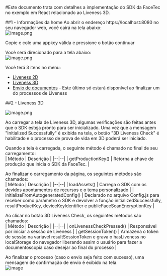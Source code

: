 #Este documento trata com detalhes a implementação do SDK da FaceTec no exemplo em React relacionado ao Liveness 3D.

##1 - Informações da home
Ao abrir o endereço https://localhost:8080 no seu navegador web, você cairá na tela abaixo:
<br>
![image.png](https://i.ibb.co/7nscwCZ/Screenshot-2023-04-20-at-17-23-34-React-App.png)

Copie e cole uma appkey válida e pressione o botão continuar

Você será direcionado para a tela abaixo:
<br>
![image.png](https://i.ibb.co/gmdmHsY/Screenshot-2023-04-20-at-17-25-46-React-App.png)

Você terá 3 itens no menu:

- [Liveness 2D](https://github.com/oititec/liveness-react-example/blob/feat/REAME.md-update/src/liveness-2d/README.md)
- [Liveness 3D](https://github.com/oititec/liveness-react-example/blob/feat/REAME.md-update/src/liveness-3d/README.md)
- [Envio de documentos](https://github.com/oititec/liveness-react-example/blob/feat/REAME.md-update/src/send-documents/README.md) - Este último só estará disponível ao finalizar um do processos de Liveness

##2 - Liveness 3D
<br>

![image.png](https://i.ibb.co/N1gGzsT/Screenshot-2023-04-26-at-10-55-24-React-App.png)

Ao carregar a tela de Liveness 3D, algumas verificações são feitas antes que o SDK esteja pronto para ser inicializado. Uma vez que a mensagem "Initialized Successfully" é exibida na tela, o botão "3D Liveness Check" é habilitado e o processo de prova de vida em 3D poderá ser iniciado.

Quando a tela é carregada, o seguinte método é chamado no final de seu carregamento:
<br>
| Método | Descrição |
|--|--|
| getProductionKey() | Retorna a chave de produção que inicia o SDK da FaceTec. |

Ao finalizar o carregamento da página, os seguintes métodos são chamados:
<br>
| Método | Descrição |
|--|--|
| loadAssets() | Carrega o SDK com os devidos apontamentos de recursos e o tema personalizado |
| initializeFromAutogeneratedConfig() | Declarado no arquivo Config.js para receber como parâmetro o SDK e devolver a função initializedSuccessfully, resultProductKey, deviceKeyIdentifier e publicFaceScanEncryptionKey |

Ao clicar no botão 3D Liveness Check, os seguintes métodos são chamados:
<br>
| Método | Descrição |
|--|--|
| onLivenessCheckPressed() | Responsável por iniciar a sessão de Liveness |
| getSessionToken() | Armazena o token de sessão na variável resultSessionToken e grava o hasLiveness no localStorage do navegador liberando assim o usuário para fazer a documentoscopia caso desejar ao final do processo |

Ao finalizar o processo (caso o envio seja feito com sucesso), uma mensagem de confirmação de envio é exibido na tela.
<br>
![image](https://i.ibb.co/9Z5pmVq/image.png)
